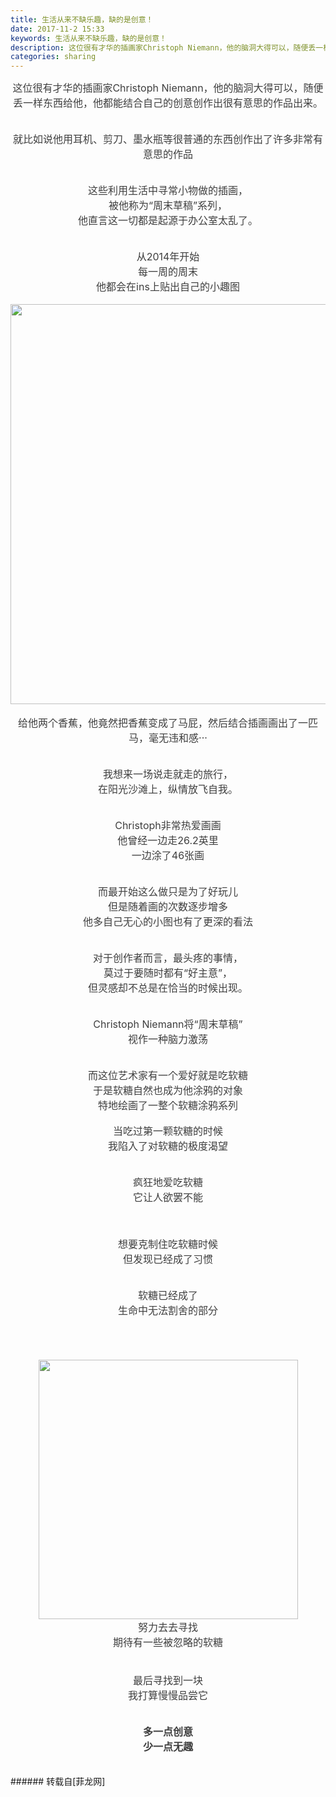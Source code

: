 ```yaml
---
title: 生活从来不缺乐趣，缺的是创意！
date: 2017-11-2 15:33
keywords: 生活从来不缺乐趣，缺的是创意！
description: 这位很有才华的插画家Christoph Niemann，他的脑洞大得可以，随便丢一样东西给他，他都能结合自己的创意创作出很有意思的作品出来。就比如说他用耳机、剪刀、墨水瓶等很普通的东西创作出了许多非常有意思的作品这些利用生活中寻常小物做的插画，被他称为“周末草稿”系列，他直言这一切都是起源于办公室太乱了。从2014年开始每一周的周末他都会在ins上贴出自己的小趣图给他两个香蕉，他竟然把香蕉变成了马屁，然后结合插画画出了一匹马，毫无违和感···我想来一场说走就走的旅行，在阳光沙滩上，纵情放飞自我。Christoph非常热爱画画他曾经一边走26.2英里一边涂了46张画而最开始这么做只是为了好玩儿但是随着画的次数逐步增多他多自己无心的小图也有了更深的看法对于创作者而言，最头疼的事情，莫过于要随时都有“好主意”，但灵感却不总是在恰当的时候出现。Christoph Niemann将“周末草稿”视作一种脑力激荡而这位艺术家有一个爱好就是吃软糖于是软糖自然也成为他涂鸦的对象特地绘画了一整个软糖涂鸦系列当吃过第一颗软糖的时候我陷入了对软糖的极度渴望疯狂地爱吃软糖它让人欲罢不能想要克制住吃软糖时候但发现已经成了习惯软糖已经成了生命中无法割舍的部分努力去去寻找期待有一些被忽略的软糖最后寻找到一块我打算慢慢品尝它 多一点创意  少一点无趣 
categories: sharing
---
```

<td class="t_f" id="postmessage_959299">

<div align="center"><div align="center"><font style="color:rgb(62, 62, 62)"><font face="-apple-system-font, &amp;quot;"><font style="font-size:16px">这位很有才华的插画家Christoph Niemann，他的脑洞大得可以，随便丢一样东西给他，他都能结合自己的创意创作出很有意思的作品出来。</font></font></font></div><br/>
<div align="left"><div align="center"><font style="color:rgb(62, 62, 62)"><font face="-apple-system-font, &amp;quot;"><font style="font-size:16px"><img alt="" border="0" class="zoom" data-cf-modified-69f842053c711eee93e63d5d-="" file="https://mmbiz.qpic.cn/mmbiz_jpg/Z3FfpNZKGIlZbRmFbLUoh2j1ydFS6hvJvicU3QaJA7D3eONWwtWJ1URtZknGCEl9Ja6c3VEcia8BYJAvz8MOq2HQ/?" id="aimg_CaaiA" lazyloadthumb="1" onclick="" onmouseover="" src="https://mmbiz.qpic.cn/mmbiz_jpg/Z3FfpNZKGIlZbRmFbLUoh2j1ydFS6hvJvicU3QaJA7D3eONWwtWJ1URtZknGCEl9Ja6c3VEcia8BYJAvz8MOq2HQ/?"/></font></font></font></div></div><br/>
<div align="left"><div align="center"><font style="color:rgb(62, 62, 62)"><font face="-apple-system-font, &amp;quot;"><font style="font-size:16px">就比如说他用耳机、剪刀、墨水瓶等很普通的东西创作出了许多非常有意思的作品</font></font></font></div></div><br/>
<div align="left"><div align="center"><font style="color:rgb(62, 62, 62)"><font face="-apple-system-font, &amp;quot;"><font style="font-size:16px"><img alt="" border="0" class="zoom" data-cf-modified-69f842053c711eee93e63d5d-="" file="http://mmbiz.qpic.cn/mmbiz/4et60nMpAf27qMR2LLW0Mx99DsTVBkwCUibgc0zIN8VoNcNovj4bKmsmF0hhyP6JiaTsIKZSELElcZfXzdeicNDnA/?" id="aimg_dhXVf" lazyloadthumb="1" onclick="" onmouseover="" src="http://mmbiz.qpic.cn/mmbiz/4et60nMpAf27qMR2LLW0Mx99DsTVBkwCUibgc0zIN8VoNcNovj4bKmsmF0hhyP6JiaTsIKZSELElcZfXzdeicNDnA/?"/></font></font></font></div></div><div align="left"><div align="center"><font style="color:rgb(62, 62, 62)"><font face="-apple-system-font, &amp;quot;"><font style="font-size:16px"><img alt="" border="0" class="zoom" data-cf-modified-69f842053c711eee93e63d5d-="" file="https://mmbiz.qpic.cn/mmbiz_jpg/Z3FfpNZKGIlZbRmFbLUoh2j1ydFS6hvJLfZEchf5cpTEn0S9n431ro8S3ZJVgf7OnErCicbeJIiaJM5Le2YFZHwQ/?" id="aimg_MGuY4" lazyloadthumb="1" onclick="" onmouseover="" src="https://mmbiz.qpic.cn/mmbiz_jpg/Z3FfpNZKGIlZbRmFbLUoh2j1ydFS6hvJLfZEchf5cpTEn0S9n431ro8S3ZJVgf7OnErCicbeJIiaJM5Le2YFZHwQ/?"/></font></font></font></div></div><div align="left"><div align="center"><font style="color:rgb(62, 62, 62)"><font face="-apple-system-font, &amp;quot;"><font style="font-size:16px"><img alt="" border="0" class="zoom" data-cf-modified-69f842053c711eee93e63d5d-="" file="http://mmbiz.qpic.cn/mmbiz/4et60nMpAf27qMR2LLW0Mx99DsTVBkwCnt9WL7JYG0godUjvhPJiaLLkxEmxRadzibpxjdhhd9eGxuiamItn22QEA/?" id="aimg_EHq09" lazyloadthumb="1" onclick="" onmouseover="" src="http://mmbiz.qpic.cn/mmbiz/4et60nMpAf27qMR2LLW0Mx99DsTVBkwCnt9WL7JYG0godUjvhPJiaLLkxEmxRadzibpxjdhhd9eGxuiamItn22QEA/?"/></font></font></font></div></div><div align="left"><div align="center"><font style="color:rgb(62, 62, 62)"><font face="-apple-system-font, &amp;quot;"><font style="font-size:16px"><img alt="" border="0" class="zoom" data-cf-modified-69f842053c711eee93e63d5d-="" file="http://mmbiz.qpic.cn/mmbiz/4et60nMpAf27qMR2LLW0Mx99DsTVBkwCiaGxsavwEOiaicp1UvaChqpwvoIibTmJnXpXUp8xeePvxJfFkZQeXNicKcA/?" id="aimg_m88UL" lazyloadthumb="1" onclick="" onmouseover="" src="http://mmbiz.qpic.cn/mmbiz/4et60nMpAf27qMR2LLW0Mx99DsTVBkwCiaGxsavwEOiaicp1UvaChqpwvoIibTmJnXpXUp8xeePvxJfFkZQeXNicKcA/?"/></font></font></font></div></div><div align="left"><div align="center"><font style="color:rgb(62, 62, 62)"><font face="-apple-system-font, &amp;quot;"><font style="font-size:16px"><img alt="" border="0" class="zoom" data-cf-modified-69f842053c711eee93e63d5d-="" file="http://mmbiz.qpic.cn/mmbiz/4et60nMpAf27qMR2LLW0Mx99DsTVBkwCDOCe5TfEXRscibpd3n62fGZDHOSoPfzicuwicYIK6UhGib10hY5mgVvh5Q/?" id="aimg_KonXx" lazyloadthumb="1" onclick="" onmouseover="" src="http://mmbiz.qpic.cn/mmbiz/4et60nMpAf27qMR2LLW0Mx99DsTVBkwCDOCe5TfEXRscibpd3n62fGZDHOSoPfzicuwicYIK6UhGib10hY5mgVvh5Q/?"/></font></font></font></div></div><div align="left"><div align="center"><font style="color:rgb(62, 62, 62)"><font face="-apple-system-font, &amp;quot;"><font style="font-size:16px"><img alt="" border="0" class="zoom" data-cf-modified-69f842053c711eee93e63d5d-="" file="http://mmbiz.qpic.cn/mmbiz/4et60nMpAf27qMR2LLW0Mx99DsTVBkwCfkYVneuJPiaTMu9KNjONEzyI9BHVN17WLGsGnL39hG56vv3ytd8Nr4w/?" id="aimg_wIB43" lazyloadthumb="1" onclick="" onmouseover="" src="http://mmbiz.qpic.cn/mmbiz/4et60nMpAf27qMR2LLW0Mx99DsTVBkwCfkYVneuJPiaTMu9KNjONEzyI9BHVN17WLGsGnL39hG56vv3ytd8Nr4w/?"/></font></font></font></div></div><br/>
<div align="left"><div align="center"><font style="color:rgb(62, 62, 62)"><font face="-apple-system-font, &amp;quot;"><font style="font-size:16px">这些利用生活中寻常小物做的插画，</font></font></font></div></div><div align="left"><div align="center"><font style="color:rgb(62, 62, 62)"><font face="-apple-system-font, &amp;quot;"><font style="font-size:16px">被他称为“周末草稿”系列，</font></font></font></div></div><div align="left"><div align="center"><font style="color:rgb(62, 62, 62)"><font face="-apple-system-font, &amp;quot;"><font style="font-size:16px">他直言这一切都是起源于办公室太乱了。</font></font></font></div></div><br/>
<div align="left"><div align="center"><font style="color:rgb(62, 62, 62)"><font face="-apple-system-font, &amp;quot;"><font style="font-size:16px"><img alt="" border="0" class="zoom" data-cf-modified-69f842053c711eee93e63d5d-="" file="https://mmbiz.qpic.cn/mmbiz_jpg/Z3FfpNZKGIlZbRmFbLUoh2j1ydFS6hvJPR7sR9jUcUNvbndZImia24tGibUicmic70UckhXobCN3khHsKKlq4pGfTw/?" id="aimg_If2YK" lazyloadthumb="1" onclick="" onmouseover="" src="https://mmbiz.qpic.cn/mmbiz_jpg/Z3FfpNZKGIlZbRmFbLUoh2j1ydFS6hvJPR7sR9jUcUNvbndZImia24tGibUicmic70UckhXobCN3khHsKKlq4pGfTw/?"/></font></font></font></div></div><div align="left"><div align="center"><font style="color:rgb(62, 62, 62)"><font face="-apple-system-font, &amp;quot;"><font style="font-size:16px"><img alt="" border="0" class="zoom" data-cf-modified-69f842053c711eee93e63d5d-="" file="http://mmbiz.qpic.cn/mmbiz/4et60nMpAf27qMR2LLW0Mx99DsTVBkwCLO8EdNcxjcbGTzTiaia9HC3uFNVo0l9iaYB1g9R8IvYsCtrYvLkW0hOWg/?" id="aimg_o9984" lazyloadthumb="1" onclick="" onmouseover="" src="http://mmbiz.qpic.cn/mmbiz/4et60nMpAf27qMR2LLW0Mx99DsTVBkwCLO8EdNcxjcbGTzTiaia9HC3uFNVo0l9iaYB1g9R8IvYsCtrYvLkW0hOWg/?"/></font></font></font></div></div><div align="left"><div align="center"><font style="color:rgb(62, 62, 62)"><font face="-apple-system-font, &amp;quot;"><font style="font-size:16px"><img alt="" border="0" class="zoom" data-cf-modified-69f842053c711eee93e63d5d-="" file="http://mmbiz.qpic.cn/mmbiz/4et60nMpAf27qMR2LLW0Mx99DsTVBkwChq5Tmmib6tMP8V66JKF7ngjq662Flp6vSATPr1ZlBI0Z4uFphDoGyVQ/?" id="aimg_EX54B" lazyloadthumb="1" onclick="" onmouseover="" src="http://mmbiz.qpic.cn/mmbiz/4et60nMpAf27qMR2LLW0Mx99DsTVBkwChq5Tmmib6tMP8V66JKF7ngjq662Flp6vSATPr1ZlBI0Z4uFphDoGyVQ/?"/></font></font></font></div></div><div align="left"><div align="center"><font style="color:rgb(62, 62, 62)"><font face="-apple-system-font, &amp;quot;"><font style="font-size:16px"><img alt="" border="0" class="zoom" data-cf-modified-69f842053c711eee93e63d5d-="" file="http://mmbiz.qpic.cn/mmbiz/4et60nMpAf27qMR2LLW0Mx99DsTVBkwC6FYsGdG99PTL74jfhkD4OIHEGjVqAhARtxQpAxrxibkewnctZel4CNA/?" id="aimg_TcAHc" lazyloadthumb="1" onclick="" onmouseover="" src="http://mmbiz.qpic.cn/mmbiz/4et60nMpAf27qMR2LLW0Mx99DsTVBkwC6FYsGdG99PTL74jfhkD4OIHEGjVqAhARtxQpAxrxibkewnctZel4CNA/?"/></font></font></font></div></div><br/>
<div align="left"><div align="center"><font style="color:rgb(62, 62, 62)"><font face="-apple-system-font, &amp;quot;"><font style="font-size:16px">从2014年开始</font></font></font></div></div><div align="left"><div align="center"><font style="color:rgb(62, 62, 62)"><font face="-apple-system-font, &amp;quot;"><font style="font-size:16px">每一周的周末</font></font></font></div></div><div align="left"><div align="center"><font style="color:rgb(62, 62, 62)"><font face="-apple-system-font, &amp;quot;"><font style="font-size:16px">他都会在ins上贴出自己的小趣图</font></font></font></div></div><br/>
<div align="left"><div align="center"><font style="color:rgb(62, 62, 62)"><font face="-apple-system-font, &amp;quot;"><font style="font-size:16px"><img alt="" border="0" class="zoom" data-cf-modified-69f842053c711eee93e63d5d-="" file="http://mmbiz.qpic.cn/mmbiz/4et60nMpAf27qMR2LLW0Mx99DsTVBkwCah26L0oHGZaLbwOT17OqSh8iaG04VN8IySvXHGRZC7NuVgicFEcBhh2w/?" id="aimg_PokYv" lazyloadthumb="1" onclick="" onmouseover="" src="http://mmbiz.qpic.cn/mmbiz/4et60nMpAf27qMR2LLW0Mx99DsTVBkwCah26L0oHGZaLbwOT17OqSh8iaG04VN8IySvXHGRZC7NuVgicFEcBhh2w/?"/></font></font></font></div></div><div align="left"><div align="center"><font style="color:rgb(62, 62, 62)"><font face="-apple-system-font, &amp;quot;"><font style="font-size:16px"><img alt="" border="0" class="zoom" data-cf-modified-69f842053c711eee93e63d5d-="" file="http://mmbiz.qpic.cn/mmbiz/4et60nMpAf27qMR2LLW0Mx99DsTVBkwCqiaZYMgYqIkIxkiajicDHzA7DULDic5MC2bg8jtG2NXpogdI8cQy6It4Gg/?" id="aimg_UxIzX" lazyloadthumb="1" onclick="" onmouseover="" src="http://mmbiz.qpic.cn/mmbiz/4et60nMpAf27qMR2LLW0Mx99DsTVBkwCqiaZYMgYqIkIxkiajicDHzA7DULDic5MC2bg8jtG2NXpogdI8cQy6It4Gg/?"/></font></font></font></div></div><div align="left"><div align="center"><font style="color:rgb(62, 62, 62)"><font face="-apple-system-font, &amp;quot;"><font style="font-size:16px"><img alt="" border="0" class="zoom" data-cf-modified-69f842053c711eee93e63d5d-="" file="http://mmbiz.qpic.cn/mmbiz/4et60nMpAf27qMR2LLW0Mx99DsTVBkwCx99Bt9OpHVDjP5IqibzVmJsKTUu7bh5sO35EaglQbFcUKPsVtTjGp2g/?" id="aimg_x72Q4" lazyloadthumb="1" onclick="" onmouseover="" src="http://mmbiz.qpic.cn/mmbiz/4et60nMpAf27qMR2LLW0Mx99DsTVBkwCx99Bt9OpHVDjP5IqibzVmJsKTUu7bh5sO35EaglQbFcUKPsVtTjGp2g/?"/></font></font></font></div></div><div align="left"><div align="center"><font style="color:rgb(62, 62, 62)"><font face="-apple-system-font, &amp;quot;"><font style="font-size:16px"><img alt="" border="0" class="zoom" data-cf-modified-69f842053c711eee93e63d5d-="" file="http://mmbiz.qpic.cn/mmbiz/4et60nMpAf27qMR2LLW0Mx99DsTVBkwCIiam9TAKw9owS2Dx8iaRFewhFdHgSMZuj9TZ8JXVfLFkguJ2s5jHcjxg/?" id="aimg_GjKu5" lazyloadthumb="1" onclick="" onmouseover="" src="http://mmbiz.qpic.cn/mmbiz/4et60nMpAf27qMR2LLW0Mx99DsTVBkwCIiam9TAKw9owS2Dx8iaRFewhFdHgSMZuj9TZ8JXVfLFkguJ2s5jHcjxg/?"/></font></font></font></div></div><div align="left"><div align="center"><font style="color:rgb(62, 62, 62)"><font face="-apple-system-font, &amp;quot;"><font style="font-size:16px"><img alt="" border="0" class="zoom" data-cf-modified-69f842053c711eee93e63d5d-="" file="http://mmbiz.qpic.cn/mmbiz/4et60nMpAf27qMR2LLW0Mx99DsTVBkwC4V9qtuJdXvibVhtUicu8qiaVLDs9Dyj6Xk7Zg6Xpuic8ic0PyPCkeia7dNCQ/?" id="aimg_Tqlqz" lazyloadthumb="1" onclick="" onmouseover="" src="http://mmbiz.qpic.cn/mmbiz/4et60nMpAf27qMR2LLW0Mx99DsTVBkwC4V9qtuJdXvibVhtUicu8qiaVLDs9Dyj6Xk7Zg6Xpuic8ic0PyPCkeia7dNCQ/?"/></font></font></font></div></div><div align="left"><div align="center"><font style="color:rgb(62, 62, 62)"><font face="-apple-system-font, &amp;quot;"><font style="font-size:16px"><img alt="" border="0" class="zoom" data-cf-modified-69f842053c711eee93e63d5d-="" file="http://mmbiz.qpic.cn/mmbiz/4et60nMpAf27qMR2LLW0Mx99DsTVBkwCzd8lxCYgt6v5JxE0naYjpYWthwuBXTkAvrDgSRgYYA4yGkNM8bWWMw/?" height="640" id="aimg_UIUFI" onclick="" onmouseover="" src="http://mmbiz.qpic.cn/mmbiz/4et60nMpAf27qMR2LLW0Mx99DsTVBkwCzd8lxCYgt6v5JxE0naYjpYWthwuBXTkAvrDgSRgYYA4yGkNM8bWWMw/?"/></font></font></font></div></div><div align="left"><div align="center"><font style="color:rgb(62, 62, 62)"><font face="-apple-system-font, &amp;quot;"><font style="font-size:16px"><img alt="" border="0" class="zoom" data-cf-modified-69f842053c711eee93e63d5d-="" file="http://mmbiz.qpic.cn/mmbiz/4et60nMpAf27qMR2LLW0Mx99DsTVBkwC67rY7dFg9iccVa3tvI7icvKFrLB0P3Fy5doeNveSvJvYsgyibfqvrPtPg/?" id="aimg_les68" lazyloadthumb="1" onclick="" onmouseover="" src="http://mmbiz.qpic.cn/mmbiz/4et60nMpAf27qMR2LLW0Mx99DsTVBkwC67rY7dFg9iccVa3tvI7icvKFrLB0P3Fy5doeNveSvJvYsgyibfqvrPtPg/?"/></font></font></font></div></div><div align="left"><div align="center"><font style="color:rgb(62, 62, 62)"><font face="-apple-system-font, &amp;quot;"><font style="font-size:16px"><img alt="" border="0" class="zoom" data-cf-modified-69f842053c711eee93e63d5d-="" file="http://mmbiz.qpic.cn/mmbiz/4et60nMpAf27qMR2LLW0Mx99DsTVBkwCvepG93I8qWwBZ3ib8ACCUmKUD3W22fvVIISVcKN4bof5BmsDOko4olw/?" id="aimg_fq9Q1" lazyloadthumb="1" onclick="" onmouseover="" src="http://mmbiz.qpic.cn/mmbiz/4et60nMpAf27qMR2LLW0Mx99DsTVBkwCvepG93I8qWwBZ3ib8ACCUmKUD3W22fvVIISVcKN4bof5BmsDOko4olw/?"/></font></font></font></div></div><div align="left"><div align="center"><font style="color:rgb(62, 62, 62)"><font face="-apple-system-font, &amp;quot;"><font style="font-size:16px"><img alt="" border="0" class="zoom" data-cf-modified-69f842053c711eee93e63d5d-="" file="http://mmbiz.qpic.cn/mmbiz/4et60nMpAf27qMR2LLW0Mx99DsTVBkwCSbb454iauoEthZKX6BBaR8QnqeUCRnJNQmxJCKV5lzSZAWSTWquxJ6A/?" id="aimg_KsL1S" lazyloadthumb="1" onclick="" onmouseover="" src="http://mmbiz.qpic.cn/mmbiz/4et60nMpAf27qMR2LLW0Mx99DsTVBkwCSbb454iauoEthZKX6BBaR8QnqeUCRnJNQmxJCKV5lzSZAWSTWquxJ6A/?"/></font></font></font></div></div><div align="left"><div align="center"><font style="color:rgb(62, 62, 62)"><font face="-apple-system-font, &amp;quot;"><font style="font-size:16px"><img alt="" border="0" class="zoom" data-cf-modified-69f842053c711eee93e63d5d-="" file="http://mmbiz.qpic.cn/mmbiz/4et60nMpAf27qMR2LLW0Mx99DsTVBkwCFfbuneCHNdqDT91d5ncxCs8QwsMVrDcoeN6YBkOm9ica7rHe4bJrJdA/?" id="aimg_j3UQS" lazyloadthumb="1" onclick="" onmouseover="" src="http://mmbiz.qpic.cn/mmbiz/4et60nMpAf27qMR2LLW0Mx99DsTVBkwCFfbuneCHNdqDT91d5ncxCs8QwsMVrDcoeN6YBkOm9ica7rHe4bJrJdA/?"/></font></font></font></div></div><div align="left"><div align="center"><font style="color:rgb(62, 62, 62)"><font face="-apple-system-font, &amp;quot;"><font style="font-size:16px"><img alt="" border="0" class="zoom" data-cf-modified-69f842053c711eee93e63d5d-="" file="http://mmbiz.qpic.cn/mmbiz/4et60nMpAf27qMR2LLW0Mx99DsTVBkwCCmTd6fGMKUW37heQCp1zWfiaEO2R5RTia26WFuI47go0gIIoTvibFRMxA/?" id="aimg_hVEFd" lazyloadthumb="1" onclick="" onmouseover="" src="http://mmbiz.qpic.cn/mmbiz/4et60nMpAf27qMR2LLW0Mx99DsTVBkwCCmTd6fGMKUW37heQCp1zWfiaEO2R5RTia26WFuI47go0gIIoTvibFRMxA/?"/></font></font></font></div></div><div align="left"><div align="center"><font style="color:rgb(62, 62, 62)"><font face="-apple-system-font, &amp;quot;"><font style="font-size:16px"><img alt="" border="0" class="zoom" data-cf-modified-69f842053c711eee93e63d5d-="" file="http://mmbiz.qpic.cn/mmbiz/4et60nMpAf27qMR2LLW0Mx99DsTVBkwCH29vdAic73SM5x47yvbZ2hTLYbPzpVJ8iaq0s3VTttGedD1AxWE5I4Ew/?" id="aimg_X6W3x" lazyloadthumb="1" onclick="" onmouseover="" src="http://mmbiz.qpic.cn/mmbiz/4et60nMpAf27qMR2LLW0Mx99DsTVBkwCH29vdAic73SM5x47yvbZ2hTLYbPzpVJ8iaq0s3VTttGedD1AxWE5I4Ew/?"/></font></font></font></div></div><br/>
<div align="left"><div align="center"><font style="color:rgb(62, 62, 62)"><font face="-apple-system-font, &amp;quot;"><font style="font-size:16px">给他两个香蕉，他竟然把香蕉变成了马屁，然后结合插画画出了一匹马，毫无违和感···</font></font></font></div></div><br/>
<div align="left"><div align="center"><font style="color:rgb(62, 62, 62)"><font face="-apple-system-font, &amp;quot;"><font style="font-size:16px"><img alt="" border="0" class="zoom" data-cf-modified-69f842053c711eee93e63d5d-="" file="http://mmbiz.qpic.cn/mmbiz/4et60nMpAf3QWyd5eUgTSqUMOe9ibIF1ibny1ic1ic8PY9XAkGX2iaZfnpWFccicIKetoJTOw0gNzPSDwLNicpt6onh7g/?" id="aimg_IfZaB" lazyloadthumb="1" onclick="" onmouseover="" src="http://mmbiz.qpic.cn/mmbiz/4et60nMpAf3QWyd5eUgTSqUMOe9ibIF1ibny1ic1ic8PY9XAkGX2iaZfnpWFccicIKetoJTOw0gNzPSDwLNicpt6onh7g/?"/></font></font></font></div></div><div align="left"><div align="center"><font style="color:rgb(62, 62, 62)"><font face="-apple-system-font, &amp;quot;"><font style="font-size:16px"><img alt="" border="0" class="zoom" data-cf-modified-69f842053c711eee93e63d5d-="" file="https://mmbiz.qpic.cn/mmbiz_jpg/Z3FfpNZKGImR6SneNcbvE2PdY5waSraLHWKNRt3Kkcic05jEtUSShLSMzN6xu0prpQibIwjiayctNPJHMibHRsYxhg/?" id="aimg_eqNm8" lazyloadthumb="1" onclick="" onmouseover="" src="https://mmbiz.qpic.cn/mmbiz_jpg/Z3FfpNZKGImR6SneNcbvE2PdY5waSraLHWKNRt3Kkcic05jEtUSShLSMzN6xu0prpQibIwjiayctNPJHMibHRsYxhg/?"/></font></font></font></div></div><br/>
<div align="left"><div align="center"><font style="color:rgb(62, 62, 62)"><font face="-apple-system-font, &amp;quot;"><font style="font-size:16px">我想来一场说走就走的旅行，</font></font></font></div></div><div align="left"><div align="center"><font style="color:rgb(62, 62, 62)"><font face="-apple-system-font, &amp;quot;"><font style="font-size:16px">在阳光沙滩上，纵情放飞自我。</font></font></font></div></div><br/>
<div align="left"><div align="center"><font style="color:rgb(62, 62, 62)"><font face="-apple-system-font, &amp;quot;"><font style="font-size:16px"><img alt="" border="0" class="zoom" data-cf-modified-69f842053c711eee93e63d5d-="" file="https://mmbiz.qpic.cn/mmbiz_jpg/Z3FfpNZKGIlZbRmFbLUoh2j1ydFS6hvJOqFx2fyujBic47Zcy9ukjUdS6xnpb3mBBcpVc6poZ9NUzG2BXezRyRA/?" id="aimg_U6yOo" lazyloadthumb="1" onclick="" onmouseover="" src="https://mmbiz.qpic.cn/mmbiz_jpg/Z3FfpNZKGIlZbRmFbLUoh2j1ydFS6hvJOqFx2fyujBic47Zcy9ukjUdS6xnpb3mBBcpVc6poZ9NUzG2BXezRyRA/?"/></font></font></font></div></div><div align="left"><div align="center"><font style="color:rgb(62, 62, 62)"><font face="-apple-system-font, &amp;quot;"><font style="font-size:16px"><img alt="" border="0" class="zoom" data-cf-modified-69f842053c711eee93e63d5d-="" file="https://mmbiz.qpic.cn/mmbiz_jpg/Z3FfpNZKGIlZbRmFbLUoh2j1ydFS6hvJ4iaMficZhnckxaoIq2TT3mFuiaOEV8NrcJGicfOmrEicRsQFn02WxERXLfg/?" id="aimg_h5y6b" lazyloadthumb="1" onclick="" onmouseover="" src="https://mmbiz.qpic.cn/mmbiz_jpg/Z3FfpNZKGIlZbRmFbLUoh2j1ydFS6hvJ4iaMficZhnckxaoIq2TT3mFuiaOEV8NrcJGicfOmrEicRsQFn02WxERXLfg/?"/></font></font></font></div></div><br/>
<div align="left"><div align="center"><font style="color:rgb(62, 62, 62)"><font face="-apple-system-font, &amp;quot;"><font style="font-size:16px">Christoph非常热爱画画</font></font></font></div></div><div align="left"><div align="center"><font style="color:rgb(62, 62, 62)"><font face="-apple-system-font, &amp;quot;"><font style="font-size:16px">他曾经一边走26.2英里</font></font></font></div></div><div align="left"><div align="center"><font style="color:rgb(62, 62, 62)"><font face="-apple-system-font, &amp;quot;"><font style="font-size:16px">一边涂了46张画</font></font></font></div></div><br/>
<div align="left"><div align="center"><font style="color:rgb(62, 62, 62)"><font face="-apple-system-font, &amp;quot;"><font style="font-size:16px"><img alt="" border="0" class="zoom" data-cf-modified-69f842053c711eee93e63d5d-="" file="https://mmbiz.qpic.cn/mmbiz_png/Z3FfpNZKGIlZbRmFbLUoh2j1ydFS6hvJYcXCmZmxp923knEa46sUsYn5lypKyZtsmNEHkcF7eiaLxa1Bgv0TQYQ/?" id="aimg_pC8kp" lazyloadthumb="1" onclick="" onmouseover="" src="https://mmbiz.qpic.cn/mmbiz_png/Z3FfpNZKGIlZbRmFbLUoh2j1ydFS6hvJYcXCmZmxp923knEa46sUsYn5lypKyZtsmNEHkcF7eiaLxa1Bgv0TQYQ/?"/></font></font></font></div></div><br/>
<div align="left"><div align="center"><font style="color:rgb(62, 62, 62)"><font face="-apple-system-font, &amp;quot;"><font style="font-size:16px">而最开始这么做只是为了好玩儿</font></font></font></div></div><div align="left"><div align="center"><font style="color:rgb(62, 62, 62)"><font face="-apple-system-font, &amp;quot;"><font style="font-size:16px">但是随着画的次数逐步增多</font></font></font></div></div><div align="left"><div align="center"><font style="color:rgb(62, 62, 62)"><font face="-apple-system-font, &amp;quot;"><font style="font-size:16px">他多自己无心的小图也有了更深的看法</font></font></font></div></div><br/>
<div align="left"><div align="center"><font style="color:rgb(62, 62, 62)"><font face="-apple-system-font, &amp;quot;"><font style="font-size:16px"><img alt="" border="0" class="zoom" data-cf-modified-69f842053c711eee93e63d5d-="" file="https://mmbiz.qpic.cn/mmbiz_gif/Z3FfpNZKGIlZbRmFbLUoh2j1ydFS6hvJVMZ6mv8a2ciacEb3qyM5Cict57t1TYJ3LzF2DGbuGGdD29iaHhCkrg9qg/?" id="aimg_U7216" lazyloadthumb="1" onclick="" onmouseover="" src="https://mmbiz.qpic.cn/mmbiz_gif/Z3FfpNZKGIlZbRmFbLUoh2j1ydFS6hvJVMZ6mv8a2ciacEb3qyM5Cict57t1TYJ3LzF2DGbuGGdD29iaHhCkrg9qg/?"/></font></font></font></div></div><br/>
<div align="left"><div align="center"><font style="color:rgb(62, 62, 62)"><font face="-apple-system-font, &amp;quot;"><font style="font-size:16px">对于创作者而言，最头疼的事情，<br/>
</font></font></font></div></div><div align="left"><div align="center"><font style="color:rgb(62, 62, 62)"><font face="-apple-system-font, &amp;quot;"><font style="font-size:16px">莫过于要随时都有“好主意”，</font></font></font></div></div><div align="left"><div align="center"><font style="color:rgb(62, 62, 62)"><font face="-apple-system-font, &amp;quot;"><font style="font-size:16px">但灵感却不总是在恰当的时候出现。</font></font></font></div></div><br/>
<div align="left"><div align="center"><font style="color:rgb(62, 62, 62)"><font face="-apple-system-font, &amp;quot;"><font style="font-size:16px"><img alt="" border="0" class="zoom" data-cf-modified-69f842053c711eee93e63d5d-="" file="https://mmbiz.qpic.cn/mmbiz_jpg/Z3FfpNZKGIlZbRmFbLUoh2j1ydFS6hvJosIO1Gos6M9RUaD8Dg0iaDxelicsVlDkYydRSpscia7rxziagrfh61ITHg/?" id="aimg_fEEce" lazyloadthumb="1" onclick="" onmouseover="" src="https://mmbiz.qpic.cn/mmbiz_jpg/Z3FfpNZKGIlZbRmFbLUoh2j1ydFS6hvJosIO1Gos6M9RUaD8Dg0iaDxelicsVlDkYydRSpscia7rxziagrfh61ITHg/?"/></font></font></font></div></div><div align="left"><div align="center"><font style="color:rgb(62, 62, 62)"><font face="-apple-system-font, &amp;quot;"><font style="font-size:16px"><img alt="" border="0" class="zoom" data-cf-modified-69f842053c711eee93e63d5d-="" file="https://mmbiz.qpic.cn/mmbiz_jpg/Z3FfpNZKGIlZbRmFbLUoh2j1ydFS6hvJhwROUia9hFyqEPVEianN2g4ZHD32ibEFbtC67Q1VExhayzKwG1tNQyMfQ/?" id="aimg_ItoxR" lazyloadthumb="1" onclick="" onmouseover="" src="https://mmbiz.qpic.cn/mmbiz_jpg/Z3FfpNZKGIlZbRmFbLUoh2j1ydFS6hvJhwROUia9hFyqEPVEianN2g4ZHD32ibEFbtC67Q1VExhayzKwG1tNQyMfQ/?"/></font></font></font></div></div><br/>
<div align="left"><div align="center"><font style="color:rgb(62, 62, 62)"><font face="-apple-system-font, &amp;quot;"><font style="font-size:16px">Christoph Niemann将“周末草稿”</font></font></font></div></div><div align="left"><div align="center"><font style="color:rgb(62, 62, 62)"><font face="-apple-system-font, &amp;quot;"><font style="font-size:16px">视作一种脑力激荡</font></font></font></div></div><br/>
<div align="left"><div align="center"><font style="color:rgb(62, 62, 62)"><font face="-apple-system-font, &amp;quot;"><font style="font-size:16px"><img alt="" border="0" class="zoom" data-cf-modified-69f842053c711eee93e63d5d-="" file="https://mmbiz.qpic.cn/mmbiz_jpg/Z3FfpNZKGIlZbRmFbLUoh2j1ydFS6hvJZAibnSN3tLG0qADU9ZnicACkCsFvSiaItq9Sq4KacVUZr5wrcIYeGkCew/?" id="aimg_CiG7T" lazyloadthumb="1" onclick="" onmouseover="" src="https://mmbiz.qpic.cn/mmbiz_jpg/Z3FfpNZKGIlZbRmFbLUoh2j1ydFS6hvJZAibnSN3tLG0qADU9ZnicACkCsFvSiaItq9Sq4KacVUZr5wrcIYeGkCew/?"/></font></font></font></div></div><div align="left"><div align="center"><font style="color:rgb(62, 62, 62)"><font face="-apple-system-font, &amp;quot;"><font style="font-size:16px"><img alt="" border="0" class="zoom" data-cf-modified-69f842053c711eee93e63d5d-="" file="https://mmbiz.qpic.cn/mmbiz_jpg/Z3FfpNZKGIlZbRmFbLUoh2j1ydFS6hvJ2eibHicgDrtynsMCKo8z2PZs3lrDc7WdJCLWzrlScOdtzEC4ViaXv2upQ/?" id="aimg_w6PAe" lazyloadthumb="1" onclick="" onmouseover="" src="https://mmbiz.qpic.cn/mmbiz_jpg/Z3FfpNZKGIlZbRmFbLUoh2j1ydFS6hvJ2eibHicgDrtynsMCKo8z2PZs3lrDc7WdJCLWzrlScOdtzEC4ViaXv2upQ/?"/></font></font></font></div></div><br/>
<div align="left"><div align="center"><font style="color:rgb(62, 62, 62)"><font face="-apple-system-font, &amp;quot;"><font style="font-size:16px">而这位艺术家有一个爱好就是吃软糖</font></font></font></div></div><div align="left"><div align="center"><font style="color:rgb(62, 62, 62)"><font face="-apple-system-font, &amp;quot;"><font style="font-size:16px">于是软糖自然也成为他涂鸦的对象</font></font></font></div></div><div align="left"><div align="center"><font style="color:rgb(62, 62, 62)"><font face="-apple-system-font, &amp;quot;"><font style="font-size:16px">特地绘画了一整个软糖涂鸦系列</font></font></font></div></div><div align="left"><div align="center"><font style="color:rgb(62, 62, 62)"><font face="-apple-system-font, &amp;quot;"><font style="font-size:16px"><img alt="" border="0" class="zoom" data-cf-modified-69f842053c711eee93e63d5d-="" file="https://mmbiz.qpic.cn/mmbiz_gif/Z3FfpNZKGIlZbRmFbLUoh2j1ydFS6hvJU9xByluusdKAWEY5o092GB22a0PBAWMRiclNcrmVmQYmbeJKDfVHOnw/?" id="aimg_ZHfJf" lazyloadthumb="1" onclick="" onmouseover="" src="https://mmbiz.qpic.cn/mmbiz_gif/Z3FfpNZKGIlZbRmFbLUoh2j1ydFS6hvJU9xByluusdKAWEY5o092GB22a0PBAWMRiclNcrmVmQYmbeJKDfVHOnw/?"/></font></font></font></div></div><br/>
<div align="left"><div align="center"><font style="color:rgb(62, 62, 62)"><font face="-apple-system-font, &amp;quot;"><font style="font-size:16px">当吃过第一颗软糖的时候</font></font></font></div></div><div align="left"><div align="center"><font style="color:rgb(62, 62, 62)"><font face="-apple-system-font, &amp;quot;"><font style="font-size:16px">我陷入了对软糖的极度渴望</font></font></font></div></div><br/>
<div align="left"><div align="center"><font style="color:rgb(62, 62, 62)"><font face="-apple-system-font, &amp;quot;"><font style="font-size:16px"><img alt="" border="0" class="zoom" data-cf-modified-69f842053c711eee93e63d5d-="" file="https://mmbiz.qpic.cn/mmbiz_gif/Z3FfpNZKGIlZbRmFbLUoh2j1ydFS6hvJFibNPCyxNbUEHrUjQy3GhQPibwJFxNJpmq6jylTicPREIcohsN2C1D3pw/?" id="aimg_MP7P4" lazyloadthumb="1" onclick="" onmouseover="" src="https://mmbiz.qpic.cn/mmbiz_gif/Z3FfpNZKGIlZbRmFbLUoh2j1ydFS6hvJFibNPCyxNbUEHrUjQy3GhQPibwJFxNJpmq6jylTicPREIcohsN2C1D3pw/?"/></font></font></font></div></div><div align="left"><div align="center"><font style="color:rgb(62, 62, 62)"><font face="-apple-system-font, &amp;quot;"><font style="font-size:16px"><img alt="" border="0" class="zoom" data-cf-modified-69f842053c711eee93e63d5d-="" file="https://mmbiz.qpic.cn/mmbiz_gif/Z3FfpNZKGIlZbRmFbLUoh2j1ydFS6hvJ7kKHMNgxHlUBGEkTJpw78Njia6GNteuQatfVAgAQLgcaAJsiaaNc5vag/?" id="aimg_lcaCX" lazyloadthumb="1" onclick="" onmouseover="" src="https://mmbiz.qpic.cn/mmbiz_gif/Z3FfpNZKGIlZbRmFbLUoh2j1ydFS6hvJ7kKHMNgxHlUBGEkTJpw78Njia6GNteuQatfVAgAQLgcaAJsiaaNc5vag/?"/></font></font></font></div></div><br/>
<div align="left"><div align="center"><font style="color:rgb(62, 62, 62)"><font face="-apple-system-font, &amp;quot;"><font style="font-size:16px"><img alt="" border="0" class="zoom" data-cf-modified-69f842053c711eee93e63d5d-="" file="https://mmbiz.qpic.cn/mmbiz_gif/Z3FfpNZKGIlZbRmFbLUoh2j1ydFS6hvJu0Igg4LfDVm1ibqialCZibRW16tJQKwl3icpjlqs0lRKeibH3N04jQyp6pQ/?" id="aimg_fPZP1" lazyloadthumb="1" onclick="" onmouseover="" src="https://mmbiz.qpic.cn/mmbiz_gif/Z3FfpNZKGIlZbRmFbLUoh2j1ydFS6hvJu0Igg4LfDVm1ibqialCZibRW16tJQKwl3icpjlqs0lRKeibH3N04jQyp6pQ/?"/>疯狂地爱吃软糖</font></font></font></div></div><div align="left"><div align="center"><font style="color:rgb(62, 62, 62)"><font face="-apple-system-font, &amp;quot;"><font style="font-size:16px">它让人欲罢不能</font></font></font></div></div><br/>
<div align="left"><div align="center"><font style="color:rgb(62, 62, 62)"><font face="-apple-system-font, &amp;quot;"><font style="font-size:16px"><img alt="" border="0" class="zoom" data-cf-modified-69f842053c711eee93e63d5d-="" file="https://mmbiz.qpic.cn/mmbiz_gif/Z3FfpNZKGIlZbRmFbLUoh2j1ydFS6hvJ40knftiaIkr55axOSZMNhDAWgeEcia4GkORKh0Dsf8FfiaXE8wZ3GBIEg/?" id="aimg_Qw5WS" lazyloadthumb="1" onclick="" onmouseover="" src="https://mmbiz.qpic.cn/mmbiz_gif/Z3FfpNZKGIlZbRmFbLUoh2j1ydFS6hvJ40knftiaIkr55axOSZMNhDAWgeEcia4GkORKh0Dsf8FfiaXE8wZ3GBIEg/?"/></font></font></font></div></div><br/>
<div align="left"><div align="center"><font style="color:rgb(62, 62, 62)"><font face="-apple-system-font, &amp;quot;"><font style="font-size:16px"><img alt="" border="0" class="zoom" data-cf-modified-69f842053c711eee93e63d5d-="" file="https://mmbiz.qpic.cn/mmbiz_gif/Z3FfpNZKGIlZbRmFbLUoh2j1ydFS6hvJnb1A1RZhic5iavwkykkhibGN6Dic5aHZKwvmHwS1rMx0YO7VayXpkibcEBg/?" id="aimg_wuilS" lazyloadthumb="1" onclick="" onmouseover="" src="https://mmbiz.qpic.cn/mmbiz_gif/Z3FfpNZKGIlZbRmFbLUoh2j1ydFS6hvJnb1A1RZhic5iavwkykkhibGN6Dic5aHZKwvmHwS1rMx0YO7VayXpkibcEBg/?"/></font></font></font></div></div><br/>
<div align="left"><div align="center"><font style="color:rgb(62, 62, 62)"><font face="-apple-system-font, &amp;quot;"><font style="font-size:16px">想要克制住吃软糖时候</font></font></font></div></div><div align="left"><div align="center"><font style="color:rgb(62, 62, 62)"><font face="-apple-system-font, &amp;quot;"><font style="font-size:16px">但发现已经成了习惯</font></font></font></div></div><br/>
<div align="left"><div align="center"><font style="color:rgb(62, 62, 62)"><font face="-apple-system-font, &amp;quot;"><font style="font-size:16px"><img alt="" border="0" class="zoom" data-cf-modified-69f842053c711eee93e63d5d-="" file="https://mmbiz.qpic.cn/mmbiz_gif/Z3FfpNZKGIlZbRmFbLUoh2j1ydFS6hvJI5pTbyJ6QP7acMHOY2QSia531qiapiaHjYzTZ7XCT6GZYhY78WOjaSxOw/?" id="aimg_KnOEo" lazyloadthumb="1" onclick="" onmouseover="" src="https://mmbiz.qpic.cn/mmbiz_gif/Z3FfpNZKGIlZbRmFbLUoh2j1ydFS6hvJI5pTbyJ6QP7acMHOY2QSia531qiapiaHjYzTZ7XCT6GZYhY78WOjaSxOw/?"/></font></font></font></div></div><div align="left"><div align="center"><font style="color:rgb(62, 62, 62)"><font face="-apple-system-font, &amp;quot;"><font style="font-size:16px"><img alt="" border="0" class="zoom" data-cf-modified-69f842053c711eee93e63d5d-="" file="https://mmbiz.qpic.cn/mmbiz_gif/Z3FfpNZKGIlZbRmFbLUoh2j1ydFS6hvJ2UJo8D3eER8MY30jeTbNDFyLtENPX4zzGDAH8auEiaptuFA5CodEE4Q/?" id="aimg_X7v3E" lazyloadthumb="1" onclick="" onmouseover="" src="https://mmbiz.qpic.cn/mmbiz_gif/Z3FfpNZKGIlZbRmFbLUoh2j1ydFS6hvJ2UJo8D3eER8MY30jeTbNDFyLtENPX4zzGDAH8auEiaptuFA5CodEE4Q/?"/></font></font></font></div></div><div align="left"><div align="center"><font style="color:rgb(62, 62, 62)"><font face="-apple-system-font, &amp;quot;"><font style="font-size:16px"><img alt="" border="0" class="zoom" data-cf-modified-69f842053c711eee93e63d5d-="" file="https://mmbiz.qpic.cn/mmbiz_gif/Z3FfpNZKGIlZbRmFbLUoh2j1ydFS6hvJ3EZxBb2J6XgmPZERImO1PjAWHjnOSJ0l9ShuAyNvMk0s1eSwUmnocg/?" id="aimg_KK3aP" lazyloadthumb="1" onclick="" onmouseover="" src="https://mmbiz.qpic.cn/mmbiz_gif/Z3FfpNZKGIlZbRmFbLUoh2j1ydFS6hvJ3EZxBb2J6XgmPZERImO1PjAWHjnOSJ0l9ShuAyNvMk0s1eSwUmnocg/?"/></font></font></font></div></div><br/>
<div align="left"><div align="center"><font style="color:rgb(62, 62, 62)"><font face="-apple-system-font, &amp;quot;"><font style="font-size:16px">软糖已经成了</font></font></font></div></div><div align="left"><div align="center"><font style="color:rgb(62, 62, 62)"><font face="-apple-system-font, &amp;quot;"><font style="font-size:16px">生命中无法割舍的部分</font></font></font></div></div><br/>
<div align="left"><div align="center"><font style="color:rgb(62, 62, 62)"><font face="-apple-system-font, &amp;quot;"><font style="font-size:16px"><img alt="" border="0" class="zoom" data-cf-modified-69f842053c711eee93e63d5d-="" file="https://mmbiz.qpic.cn/mmbiz_gif/Z3FfpNZKGIlZbRmFbLUoh2j1ydFS6hvJmKjnC6VfL5AQaEASu2fSvBSdyqVhomLkLrFU7tszk7d2tezyRZCE6A/?" id="aimg_tF6PO" lazyloadthumb="1" onclick="" onmouseover="" src="https://mmbiz.qpic.cn/mmbiz_gif/Z3FfpNZKGIlZbRmFbLUoh2j1ydFS6hvJmKjnC6VfL5AQaEASu2fSvBSdyqVhomLkLrFU7tszk7d2tezyRZCE6A/?"/></font></font></font></div></div><div align="left"><div align="center"><font style="color:rgb(62, 62, 62)"><font face="-apple-system-font, &amp;quot;"><font style="font-size:16px"><img alt="" border="0" class="zoom" data-cf-modified-69f842053c711eee93e63d5d-="" file="https://mmbiz.qpic.cn/mmbiz_gif/Z3FfpNZKGIlZbRmFbLUoh2j1ydFS6hvJcZzJP2oHMIeoH58oNq74C9H4xMFmf2LOicPTN2xFjHibcD1VpJ1470lA/?" id="aimg_bSN2N" lazyloadthumb="1" onclick="" onmouseover="" src="https://mmbiz.qpic.cn/mmbiz_gif/Z3FfpNZKGIlZbRmFbLUoh2j1ydFS6hvJcZzJP2oHMIeoH58oNq74C9H4xMFmf2LOicPTN2xFjHibcD1VpJ1470lA/?"/></font></font></font></div></div><br/>
<br/>
<br/>
<div align="left"><div align="center"><font style="color:rgb(62, 62, 62)"><font face="-apple-system-font, &amp;quot;"><font style="font-size:16px"><img alt="" border="0" class="zoom" data-cf-modified-69f842053c711eee93e63d5d-="" file="https://mmbiz.qpic.cn/mmbiz_gif/Z3FfpNZKGIlZbRmFbLUoh2j1ydFS6hvJ4grbyTQmiaibKv88C2onHnXc7vscp8V05NEVRicZ5D1llxKicDSzXLgCZQ/?" height="415" id="aimg_tOPWr" onclick="" onmouseover="" src="https://mmbiz.qpic.cn/mmbiz_gif/Z3FfpNZKGIlZbRmFbLUoh2j1ydFS6hvJ4grbyTQmiaibKv88C2onHnXc7vscp8V05NEVRicZ5D1llxKicDSzXLgCZQ/?"/></font></font></font></div></div><div align="left"><div align="center"><font style="color:rgb(62, 62, 62)"><font face="-apple-system-font, &amp;quot;"><font style="font-size:16px">努力去去寻找</font></font></font></div></div><div align="left"><div align="center"><font style="color:rgb(62, 62, 62)"><font face="-apple-system-font, &amp;quot;"><font style="font-size:16px">期待有一些被忽略的软糖</font></font></font></div></div><br/>
<div align="left"><div align="center"><font style="color:rgb(62, 62, 62)"><font face="-apple-system-font, &amp;quot;"><font style="font-size:16px"><img alt="" border="0" class="zoom" data-cf-modified-69f842053c711eee93e63d5d-="" file="https://mmbiz.qpic.cn/mmbiz_gif/Z3FfpNZKGIlZbRmFbLUoh2j1ydFS6hvJmGo0hdVBjoM9UZibeanmL1K8oq8bamibKs34Y3e03cicW2Lwic3XT6J5Ig/?" id="aimg_J9TVc" lazyloadthumb="1" onclick="" onmouseover="" src="https://mmbiz.qpic.cn/mmbiz_gif/Z3FfpNZKGIlZbRmFbLUoh2j1ydFS6hvJmGo0hdVBjoM9UZibeanmL1K8oq8bamibKs34Y3e03cicW2Lwic3XT6J5Ig/?"/></font></font></font></div></div><div align="left"><div align="center"><font style="color:rgb(62, 62, 62)"><font face="-apple-system-font, &amp;quot;"><font style="font-size:16px"><br/>
</font></font></font></div></div><div align="left"><div align="center"><font style="color:rgb(62, 62, 62)"><font face="-apple-system-font, &amp;quot;"><font style="font-size:16px">最后寻找到一块</font></font></font></div></div><div align="left"><div align="center"><font style="color:rgb(62, 62, 62)"><font face="-apple-system-font, &amp;quot;"><font style="font-size:16px">我打算慢慢品尝它</font></font></font></div></div><br/>
<div align="left"><div align="center"><font style="color:rgb(62, 62, 62)"><font face="-apple-system-font, &amp;quot;"><font style="font-size:16px"><img alt="" border="0" class="zoom" data-cf-modified-69f842053c711eee93e63d5d-="" file="https://mmbiz.qpic.cn/mmbiz_gif/Z3FfpNZKGIlZbRmFbLUoh2j1ydFS6hvJFWqOueQ3gYxUc8xoyh3NT2hBiaJ32rlGNpeRRnVicFITHmic2FUp8yPIg/?" id="aimg_e42Jo" lazyloadthumb="1" onclick="" onmouseover="" src="https://mmbiz.qpic.cn/mmbiz_gif/Z3FfpNZKGIlZbRmFbLUoh2j1ydFS6hvJFWqOueQ3gYxUc8xoyh3NT2hBiaJ32rlGNpeRRnVicFITHmic2FUp8yPIg/?"/></font></font></font></div></div><br/>
<div align="left"><div align="center"><font style="color:rgb(62, 62, 62)"><font face="-apple-system-font, &amp;quot;"><font style="font-size:16px"><strong><strong> 多一点创意 </strong></strong></font></font></font></div></div><div align="left"><div align="center"><font style="color:rgb(62, 62, 62)"><font face="-apple-system-font, &amp;quot;"><font style="font-size:16px"><strong><strong> 少一点无趣 </strong></strong></font></font></font></div></div></div><br/>
<br/>
</td>
###### 转载自[菲龙网]